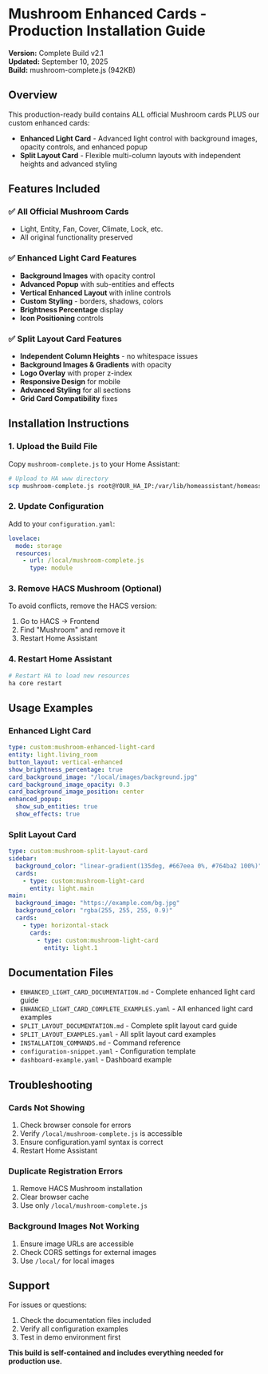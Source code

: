 # Mushroom Enhanced Cards - Production Installation Guide

**Version:** Complete Build v2.1  
**Updated:** September 10, 2025  
**Build:** mushroom-complete.js (942KB)

## Overview

This production-ready build contains ALL official Mushroom cards PLUS our custom enhanced cards:
- **Enhanced Light Card** - Advanced light control with background images, opacity controls, and enhanced popup
- **Split Layout Card** - Flexible multi-column layouts with independent heights and advanced styling

## Features Included

### ✅ All Official Mushroom Cards
- Light, Entity, Fan, Cover, Climate, Lock, etc.
- All original functionality preserved

### ✅ Enhanced Light Card Features
- **Background Images** with opacity control
- **Advanced Popup** with sub-entities and effects
- **Vertical Enhanced Layout** with inline controls
- **Custom Styling** - borders, shadows, colors
- **Brightness Percentage** display
- **Icon Positioning** controls

### ✅ Split Layout Card Features
- **Independent Column Heights** - no whitespace issues
- **Background Images & Gradients** with opacity
- **Logo Overlay** with proper z-index
- **Responsive Design** for mobile
- **Advanced Styling** for all sections
- **Grid Card Compatibility** fixes

## Installation Instructions

### 1. Upload the Build File

Copy `mushroom-complete.js` to your Home Assistant:
```bash
# Upload to HA www directory
scp mushroom-complete.js root@YOUR_HA_IP:/var/lib/homeassistant/homeassistant/www/
```

### 2. Update Configuration

Add to your `configuration.yaml`:
```yaml
lovelace:
  mode: storage
  resources:
    - url: /local/mushroom-complete.js
      type: module
```

### 3. Remove HACS Mushroom (Optional)

To avoid conflicts, remove the HACS version:
1. Go to HACS → Frontend
2. Find "Mushroom" and remove it
3. Restart Home Assistant

### 4. Restart Home Assistant

```bash
# Restart HA to load new resources
ha core restart
```

## Usage Examples

### Enhanced Light Card
```yaml
type: custom:mushroom-enhanced-light-card
entity: light.living_room
button_layout: vertical-enhanced
show_brightness_percentage: true
card_background_image: "/local/images/background.jpg"
card_background_image_opacity: 0.3
card_background_image_position: center
enhanced_popup:
  show_sub_entities: true
  show_effects: true
```

### Split Layout Card
```yaml
type: custom:mushroom-split-layout-card
sidebar:
  background_color: "linear-gradient(135deg, #667eea 0%, #764ba2 100%)"
  cards:
    - type: custom:mushroom-light-card
      entity: light.main
main:
  background_image: "https://example.com/bg.jpg"
  background_color: "rgba(255, 255, 255, 0.9)"
  cards:
    - type: horizontal-stack
      cards:
        - type: custom:mushroom-light-card
          entity: light.1
```

## Documentation Files

- `ENHANCED_LIGHT_CARD_DOCUMENTATION.md` - Complete enhanced light card guide
- `ENHANCED_LIGHT_CARD_COMPLETE_EXAMPLES.yaml` - All enhanced light card examples
- `SPLIT_LAYOUT_DOCUMENTATION.md` - Complete split layout card guide  
- `SPLIT_LAYOUT_EXAMPLES.yaml` - All split layout card examples
- `INSTALLATION_COMMANDS.md` - Command reference
- `configuration-snippet.yaml` - Configuration template
- `dashboard-example.yaml` - Dashboard example

## Troubleshooting

### Cards Not Showing
1. Check browser console for errors
2. Verify `/local/mushroom-complete.js` is accessible
3. Ensure configuration.yaml syntax is correct
4. Restart Home Assistant

### Duplicate Registration Errors
1. Remove HACS Mushroom installation
2. Clear browser cache
3. Use only `/local/mushroom-complete.js`

### Background Images Not Working
1. Ensure image URLs are accessible
2. Check CORS settings for external images
3. Use `/local/` for local images

## Support

For issues or questions:
1. Check the documentation files included
2. Verify all configuration examples
3. Test in demo environment first

**This build is self-contained and includes everything needed for production use.**

